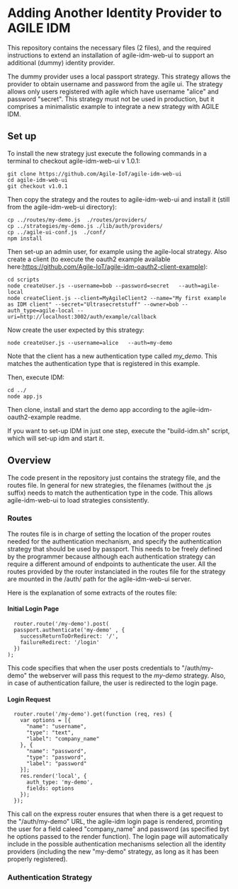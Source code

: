 # Adding Another Identity Provider to AGILE IDM

This repository contains the necessary files (2 files), and the required instructions to extend an installation of agile-idm-web-ui 
to support an additional (dummy) identity provider. 

The dummy provider uses a local passport strategy. This strategy allows the provider to obtain username and password from the agile ui. 
The strategy allows only users registered with agile which have username "alice" and password "secret". This strategy must not be used 
in production, but it comprises a minimalistic example to integrate a new strategy with AGILE IDM.

## Set up

To install the new strategy just execute the following commands in a terminal to checkout agile-idm-web-ui v 1.0.1:
```
git clone https://github.com/Agile-IoT/agile-idm-web-ui
cd agile-idm-web-ui
git checkout v1.0.1
```

Then copy the strategy and the routes to agile-idm-web-ui and install it (still from the agile-idm-web-ui directory):
```
cp ../routes/my-demo.js  ./routes/providers/
cp ../strategies/my-demo.js ./lib/auth/providers/
cp ../agile-ui-conf.js  ./conf/
npm install 
```

Then set-up an admin user, for example using the agile-local strategy. Also create a client (to execute the oauth2 example available here:https://github.com/Agile-IoT/agile-idm-oauth2-client-example):

```
cd scripts
node createUser.js --username=bob --password=secret   --auth=agile-local
node createClient.js --client=MyAgileClient2 --name="My first example as IDM client" --secret="Ultrasecretstuff" --owner=bob --auth_type=agile-local --uri=http://localhost:3002/auth/example/callback
```

Now create the user expected by this strategy:
```
node createUser.js --username=alice   --auth=my-demo
```
Note that the client has a new authentication type called *my_demo*. This matches the authentication type that is registered in this example.

Then, execute IDM:

```
cd ../
node app.js
```

Then clone, install and start the demo app according to the agile-idm-oauth2-example readme.

If you want to set-up IDM in just one step,  execute the "build-idm.sh" script, which will set-up idm and start it. 


## Overview

The code present in the repository just contains the strategy file, and the routes file. In general for new strategies, the filenames
 (without the .js suffix) needs to match the authentication type in the code. This allows agile-idm-web-ui to load strategies consistently.
 
 ### Routes
 
 The routes file is in charge of setting the location of the proper routes needed for the authentication mechanism, and specify the 
 authentication strategy that should be used by passport. This needs to be freely defined by the programmer because although each
  authentication strategy can require a different amound of endpoints to authenticate the user.
  All the routes provided by the router instanciated in the routes file for the strategy are mounted in the /auth/ path for the agile-idm-web-ui server.
  
Here is the explanation of some extracts of the routes file:

#### Initial Login Page
  ```
    router.route('/my-demo').post(
    passport.authenticate('my-demo' , {
      successReturnToOrRedirect: '/',
      failureRedirect: '/login'
    })
  );
```
This code specifies that when the user posts credentials to  "/auth/my-demo" the webserver will pass this request to  the *my-demo* strategy. Also, in case of authentication failure, the user is redirected to the login page.

#### Login Request
```
  router.route('/my-demo').get(function (req, res) {
    var options = [{
      "name": "username",
      "type": "text",
      "label": "company_name"
    }, {
      "name": "password",
      "type": "password",
      "label": "password"
    }];
    res.render('local', {
      auth_type: 'my-demo',
      fields: options
    });
  });
```
This call on the express router ensures that when there is a get request to the "/auth/my-demo" URL, the agile-idm login page is rendered, promting the user for a field caleed "company_name" and password (as specified byt he options passed to the render function). The login page will automatically include in the possible authentication mechanisms selection all the identity providers (including the new "my-demo" strategy, as long as it has been properly registered).


### Authentication Strategy




 
 




